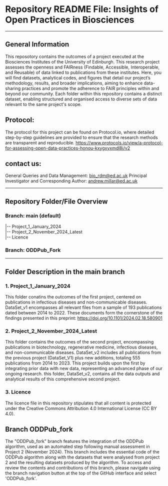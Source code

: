 # Repository README File: Insights of Open Practices in Biosciences
-------------------------------------------------------------------

## General Information
This reposotory contains the outcomes of a project executed at the Biosciences Institutes of the University of Edinburgh. This research project assesses the openness and FAIRness (Findable, Accessible, Interoperable, and Reusable) of data linked to publications from these institutes. Here, you will find datasets, analytical codes, and figures that detail our project’s methodology, results, and broader implications, aiming to enhance data-sharing practices and promote the adherence to FAIR principles within and beyond our community.
Each folder within this repository contains a distinct dataset, enabling structured and organised access to diverse sets of data relevant to the same project's scope.

## Protocol: 
The protocol for this project can be found on Protocol.io, where detailed step-by-step guidelines are provided to ensure that the research methods are transparent and reproducible. 
https://www.protocols.io/view/a-protocol-for-assessing-open-data-practices-honou-kxygxyxmdl8j/v2

## contact us:
General Queries and Data Management: bio_rdm@ed.ac.uk 
Principal Investigator and Corresponding Author: andrew.millar@ed.ac.uk 

------------------------------------------------------------------

## Repository Folder/File Overview
### Branch: main (default)
|-- Project_1_January_2024  
|-- Project_2_November_2024_Latest  
|-- Licence 

### Branch: ODDPub_Fork

-------------------------------------------------------------------

## Folder Description in the main branch

### 1. Project_1_January_2024  
This folder conatins the outcomes of the first project, centered on publications in infectious diseases and non-communicable diseases. DataSet_v1 encompasses all relevant files from a sample of 193 publications dated between 2014 to 2022. These documents form the cornerstone of the findings presented in this preprint: https://doi.org/10.1101/2024.02.18.580901

### 2. Project_2_November_2024_Latest  
This folder contains the outcomes of the second project, encompassing publications in biotechnology, regenerative medicine, infectious diseases, and non-communicable diseases. DataSet_v2 includes all publications from the previous project (DataSet_V1) plus new additions, totaling 555 publications from 2014 to 2023. This project builds upon the first by integrating prior data with new data, representing an advanced phase of our ongoing research. this folder, DataSet_v2, contains all the data outputs and analytical results of this comprehensive second project.

### 3. Licence
The licence file in this repository stipulates that all content is protected under the Creative Commons Attribution 4.0 International License (CC BY 4.0). 

## Branch ODDPub_fork
The "ODDPub_fork" branch features the integration of the ODDPub algorithm, used as an automated step following manual assessment in Project 2 (November 2024). This branch includes the essential code of the ODDPub algorithm along with the datasets that were analysed from project 2 and the resulting datasets produced by the algorithm. To access and review the contents and contributions of this branch, please navigate using the branch navigation button at the top of the GitHub interface and select 'ODDPub_fork'.

